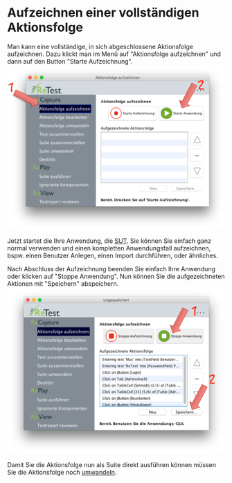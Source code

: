 Aufzeichnen einer vollständigen Aktionsfolge
============================================

Man kann eine vollständige, in sich abgeschlossene Aktionsfolge aufzeichnen. 
Dazu klickt man im Menü auf "Aktionsfolge aufzeichnen" und dann auf den Button "Starte Aufzeichnung".
![GUI Screenshot Aktionsfolge aufzeichnen](aktionsfolge-aufzeichnen-1.png) 

Jetzt startet die Ihre Anwendung, die [SUT](was-ist-die-sut.md). Sie können Sie einfach ganz normal verwenden und einen kompletten Anwendungsfall aufzeichnen, bspw. einen Benutzer Anlegen, einen Import durchführen, oder ähnliches.

Nach Abschluss der Aufzeichnung beenden Sie einfach Ihre Anwendung oder klicken auf "Stoppe Anwendung". Nun können Sie die aufgezeichneten Aktionen mit "Speichern" abspeichern.
![GUI Screenshot aufgezeichnete Aktionen](aktionsfolge-aufzeichnen-2.png) 

Damit Sie die Aktionsfolge nun als Suite direkt ausführen können müssen Sie die Aktionsfolge noch [umwandeln](aktionsfolge-umwandeln.md).
